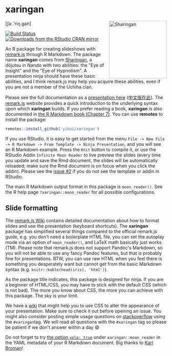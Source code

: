 # xaringan

<img src="https://user-images.githubusercontent.com/163582/45438104-ea200600-b67b-11e8-80fa-d9f2a99a03b0.png" align="right" alt="Sharingan" width="180" />

[ʃaː.'riŋ.ɡan]
 
[![Build Status](https://travis-ci.com/yihui/xaringan.svg)](https://travis-ci.com/yihui/xaringan)
[![Downloads from the RStudio CRAN mirror](https://cranlogs.r-pkg.org/badges/xaringan)](https://cran.r-project.org/package=xaringan)

An R package for creating slideshows with [remark.js](https://remarkjs.com) through R Markdown. The package name **xaringan** comes from [Sharingan](http://naruto.wikia.com/wiki/Sharingan), a dōjutsu in Naruto with two abilities: the "Eye of Insight" and the "Eye of Hypnotism". A presentation ninja should have these basic abilities, and I think remark.js may help you acquire these abilities, even if you are not a member of the Uchiha clan.

Please see the full documentation as a [presentation here](http://slides.yihui.org/xaringan/) ([中文版在此](http://slides.yihui.org/xaringan/zh-CN.html)). The [remark.js](https://remarkjs.com) website provides a quick introduction to the underlying syntax upon which **xaringan** builds. If you prefer reading a book, **xaringan** is also documented in [the R Markdown book (Chapter 7)](https://bookdown.org/yihui/rmarkdown/xaringan.html). You can use **remotes** to install the package:

```r
remotes::install_github('yihui/xaringan')
```

If you use RStudio, it is easy to get started from the menu `File -> New File -> R Markdown -> From Template -> Ninja Presentation`, and you will see an R Markdown example. Press the `Knit` button to compile it, or use the RStudio Addin `Infinite Moon Reader` to live preview the slides (every time you update and save the Rmd document, the slides will be automatically reloaded; make sure the Rmd document is on focus when you click the addin). Please see the [issue #2](https://github.com/yihui/xaringan/issues/2) if you do not see the template or addin in RStudio.

The main R Markdown output format in this package is `moon_reader()`. See the R help page `?xaringan::moon_reader` for all possible configurations.

## Slide formatting

The [remark.js Wiki](https://github.com/gnab/remark/wiki) contains detailed documentation about how to format slides and use the presentation (keyboard shortcuts). The **xaringan** package has simplified several things compared to the official remark.js guide, e.g. you don't need a boilerplate HTML file, you can set the autoplay mode via an option of `moon_reader()`, and LaTeX math basically just works (TM). Please note that remark.js does not support Pandoc's Markdown, so you will not be able to use any fancy Pandoc features, but that is probably fine for presentations. BTW, you can use raw HTML when you feel there is something you desperately want but cannot get from the basic Markdown syntax (e.g. `knitr::kable(head(iris), 'html')`).

As the package title indicates, this package is designed for ninja. If you are a beginner of HTML/CSS, you may have to stick with the default CSS (which is not bad). The more you know about CSS, the more you can achieve with this package. The sky is your limit.

We have a [wiki](https://github.com/yihui/xaringan/wiki) that might help you to use CSS to alter the appearance of your presentation. 
Make sure to check it out before opening an issue. 
You might also consider posting simple usage questions on [stackoverflow](https://stackoverflow.com/questions/tagged/xaringan) using the `#xaringan`tag.
We will read all questions with the `#xaringan` tag so please be patient if we don't answer within a day :smile:

Do not forget to try [the option `yolo: true`](https://github.com/yihui/xaringan/issues/1) under `xaringan::moon_reader` in the YAML metadata of your R Markdown document. Big thanks to [Karl Broman](http://slides.yihui.org/xaringan/karl.html)!
